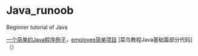 # Java_runoob
Beginner tutorial of Java

[一个简单的Java程序例子](http://www.runoob.com/java/java-object-classes.html)，[employee简单项目](https://github.com/malele4th/Java_runoob/tree/master/employee)
[菜鸟教程Java基础篇部分代码]（）
